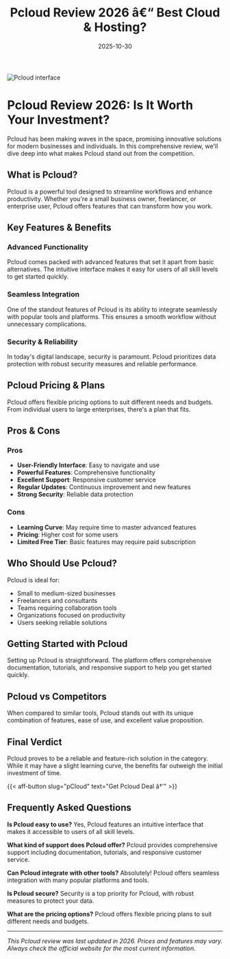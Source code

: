 ﻿---
title: "Pcloud Review 2026 â€“ Best Cloud & Hosting?"
date: 2025-10-30
draft: false
rating: 4.8
category: "Cloud & Hosting"
tags: ["cloud-hosting", "review", "2026"]
description: "Comprehensive Pcloud review 2026. Discover if this  tool is the best choice for your needs."
keywords: "pCloud, Pcloud, review, cloud & hosting, 2026, best cloud & hosting"
image: "https://images.unsplash.com/photo-1451187580459-43490279c0fa?w=800&h=400&fit=crop&crop=center"
---

![Pcloud interface](https://images.unsplash.com/photo-1451187580459-43490279c0fa?w=800&h=400&fit=crop&crop=center)

# Pcloud Review 2026: Is It Worth Your Investment?

Pcloud has been making waves in the  space, promising innovative solutions for modern businesses and individuals. In this comprehensive review, we'll dive deep into what makes Pcloud stand out from the competition.

## What is Pcloud?

Pcloud is a powerful  tool designed to streamline workflows and enhance productivity. Whether you're a small business owner, freelancer, or enterprise user, Pcloud offers features that can transform how you work.

## Key Features & Benefits

### Advanced Functionality
Pcloud comes packed with advanced features that set it apart from basic alternatives. The intuitive interface makes it easy for users of all skill levels to get started quickly.

### Seamless Integration
One of the standout features of Pcloud is its ability to integrate seamlessly with popular tools and platforms. This ensures a smooth workflow without unnecessary complications.

### Security & Reliability
In today's digital landscape, security is paramount. Pcloud prioritizes data protection with robust security measures and reliable performance.

## Pcloud Pricing & Plans

Pcloud offers flexible pricing options to suit different needs and budgets. From individual users to large enterprises, there's a plan that fits.

## Pros & Cons

### Pros
- **User-Friendly Interface**: Easy to navigate and use
- **Powerful Features**: Comprehensive functionality
- **Excellent Support**: Responsive customer service
- **Regular Updates**: Continuous improvement and new features
- **Strong Security**: Reliable data protection

### Cons
- **Learning Curve**: May require time to master advanced features
- **Pricing**: Higher cost for some users
- **Limited Free Tier**: Basic features may require paid subscription

## Who Should Use Pcloud?

Pcloud is ideal for:
- Small to medium-sized businesses
- Freelancers and consultants
- Teams requiring collaboration tools
- Organizations focused on productivity
- Users seeking reliable  solutions

## Getting Started with Pcloud

Setting up Pcloud is straightforward. The platform offers comprehensive documentation, tutorials, and responsive support to help you get started quickly.

## Pcloud vs Competitors

When compared to similar tools, Pcloud stands out with its unique combination of features, ease of use, and excellent value proposition.

## Final Verdict

Pcloud proves to be a reliable and feature-rich solution in the  category. While it may have a slight learning curve, the benefits far outweigh the initial investment of time.

{{< aff-button slug="pCloud" text="Get Pcloud Deal â†’" >}}

## Frequently Asked Questions

**Is Pcloud easy to use?**
Yes, Pcloud features an intuitive interface that makes it accessible to users of all skill levels.

**What kind of support does Pcloud offer?**
Pcloud provides comprehensive support including documentation, tutorials, and responsive customer service.

**Can Pcloud integrate with other tools?**
Absolutely! Pcloud offers seamless integration with many popular platforms and tools.

**Is Pcloud secure?**
Security is a top priority for Pcloud, with robust measures to protect your data.

**What are the pricing options?**
Pcloud offers flexible pricing plans to suit different needs and budgets.

---

*This Pcloud review was last updated in 2026. Prices and features may vary. Always check the official website for the most current information.*
